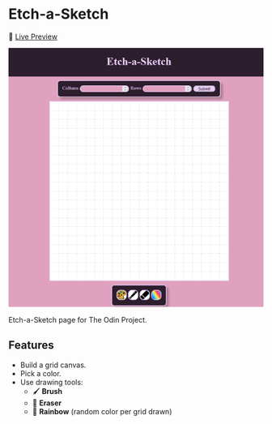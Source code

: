 # Etch-a-Sketch

🎨 [Live Preview](https://stathiskourtis.github.io/Etch-a-Sketch/)

![preview image](images/preview.png)

Etch-a-Sketch page for The Odin Project.

## Features

- Build a grid canvas.
- Pick a color.
- Use drawing tools:
  - 🖌️ **Brush**
  - 🧽 **Eraser**
  - 🌈 **Rainbow** (random color per grid drawn)
